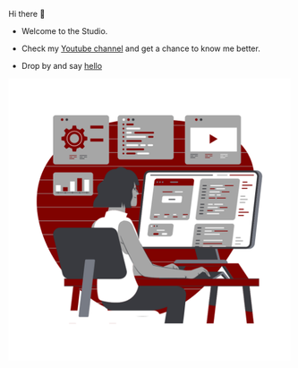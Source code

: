 Hi there :wave:

- Welcome to the Studio.

- Check my [Youtube channel]([https://www.youtube.com/@mobtereststudio]) and get a chance to know me better.

- Drop by and say [hello](https://www.instagram.com/mobterest/)

![Image description](mobterest.png)
